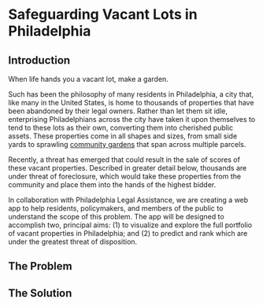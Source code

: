 # Safeguarding Vacant Lots in Philadelphia

## Introduction

When life hands you a vacant lot, make a garden. 


Such has been the philosophy of many residents in Philadelphia, a city that, like many in the United States, is home to thousands of properties that have been abandoned by their legal owners. Rather than let them sit idle, enterprising Philadelphians across the city have taken it upon themselves to tend to these lots as their own, converting them into cherished public assets. These properties come in all shapes and sizes, from small side yards to sprawling [community gardens](https://iglesiasgardens.com/) that span across multiple parcels.


Recently, a threat has emerged that could result in the sale of scores of these vacant properties. Described in greater detail below, thousands are under threat of foreclosure, which would take these properties from the community and place them into the hands of the highest bidder.


In collaboration with Philadelphia Legal Assistance, we are creating a web app to help residents, policymakers, and members of the public to understand the scope of this problem. The app will be designed to accomplish two, principal aims: (1) to visualize and explore the full portfolio of vacant properties in Philadelphia; and (2) to predict and rank which are under the greatest threat of disposition.

## The Problem

## The Solution
